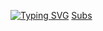 <a href="https://git.io/typing-svg"><img src="https://readme-typing-svg.demolab.com?font=Fira+Code&pause=1000&color=F70000&width=435&lines=This+web+is+made+by+zeerix;Subs2+zerix" alt="Typing SVG" /></a>
<a target="_blank" href="https://www.youtube.com/@ze3rix" class="btn btn-primary">Subs</a>
